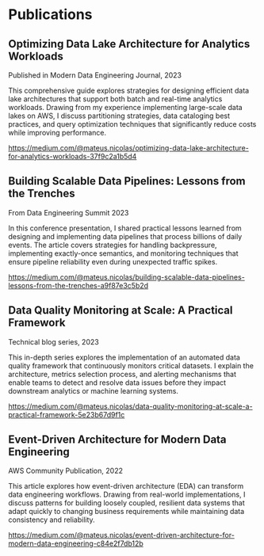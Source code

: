 # Publications

## Optimizing Data Lake Architecture for Analytics Workloads
Published in Modern Data Engineering Journal, 2023

This comprehensive guide explores strategies for designing efficient data lake architectures that support both batch and real-time analytics workloads. Drawing from my experience implementing large-scale data lakes on AWS, I discuss partitioning strategies, data cataloging best practices, and query optimization techniques that significantly reduce costs while improving performance.

https://medium.com/@mateus.nicolas/optimizing-data-lake-architecture-for-analytics-workloads-37f9c2a1b5d4

## Building Scalable Data Pipelines: Lessons from the Trenches
From Data Engineering Summit 2023

In this conference presentation, I shared practical lessons learned from designing and implementing data pipelines that process billions of daily events. The article covers strategies for handling backpressure, implementing exactly-once semantics, and monitoring techniques that ensure pipeline reliability even during unexpected traffic spikes.

https://medium.com/@mateus.nicolas/building-scalable-data-pipelines-lessons-from-the-trenches-a9f87e3c5b2d

## Data Quality Monitoring at Scale: A Practical Framework
Technical blog series, 2023

This in-depth series explores the implementation of an automated data quality framework that continuously monitors critical datasets. I explain the architecture, metrics selection process, and alerting mechanisms that enable teams to detect and resolve data issues before they impact downstream analytics or machine learning systems.

https://medium.com/@mateus.nicolas/data-quality-monitoring-at-scale-a-practical-framework-5e23b67d9f1c

## Event-Driven Architecture for Modern Data Engineering
AWS Community Publication, 2022

This article explores how event-driven architecture (EDA) can transform data engineering workflows. Drawing from real-world implementations, I discuss patterns for building loosely coupled, resilient data systems that adapt quickly to changing business requirements while maintaining data consistency and reliability.

https://medium.com/@mateus.nicolas/event-driven-architecture-for-modern-data-engineering-c84e2f7db12b